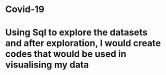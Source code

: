 # Covid-19 
# Using Sql to explore the datasets and after exploration, I would create codes that would be used in visualising my data

